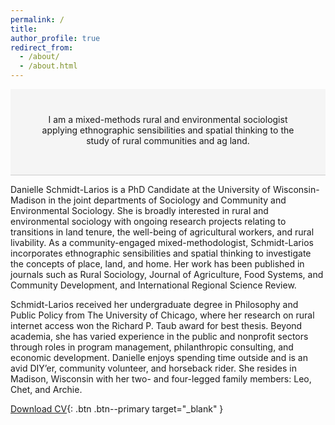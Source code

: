 ```yaml
---
permalink: /
title: 
author_profile: true
redirect_from: 
  - /about/
  - /about.html
---
```


<div style="background-color:#f5f5f5; padding: 2rem; text-align: center; border-bottom: 1px solid #ccc;">
  <p style="margin-top: 0.5rem;">I am a mixed-methods rural and environmental sociologist applying ethnographic sensibilities and spatial thinking to the study of rural communities and ag land.</p>
</div>

Danielle Schmidt-Larios is a PhD Candidate at the University of Wisconsin-Madison in the joint departments of Sociology and Community and Environmental Sociology. She is broadly interested in rural and environmental sociology with ongoing research projects relating to transitions in land tenure, the well-being of agricultural workers, and rural livability. As a community-engaged mixed-methodologist, Schmidt-Larios incorporates ethnographic sensibilities and spatial thinking to investigate the concepts of place, land, and home. Her work has been published in journals such as Rural Sociology, Journal of Agriculture, Food Systems, and Community Development, and International Regional Science Review. 

Schmidt-Larios received her undergraduate degree in Philosophy and Public Policy from The University of Chicago, where her research on rural internet access won the Richard P. Taub award for best thesis. Beyond academia, she has varied experience in the public and nonprofit sectors through roles in program management, philanthropic consulting, and economic development. Danielle enjoys spending time outside and is an avid DIY’er, community volunteer, and horseback rider. She resides in Madison, Wisconsin with her two- and four-legged family members: Leo, Chet, and Archie.

[Download CV](files/Aug2025_CV_Schmidt.pdf){: .btn .btn--primary target="_blank" }

